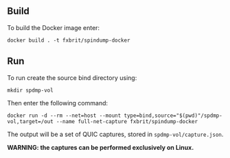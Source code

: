 ## Build

To build the Docker image enter:
```
docker build . -t fxbrit/spindump-docker
```

## Run

To run create the source bind directory using:
```
mkdir spdmp-vol
```

Then enter the following command:
```
docker run -d --rm --net=host --mount type=bind,source="$(pwd)"/spdmp-vol,target=/out --name full-net-capture fxbrit/spindump-docker
```

The output will be a set of QUIC captures, stored in `spdmp-vol/capture.json`.

**WARNING: the captures can be performed  exclusively on Linux.**

